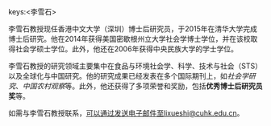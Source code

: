 keys:<李雪石>


李雪石教授现任香港中文大学（深圳）博士后研究员，于2015年在清华大学完成博士后研究。他在2014年获得美国密歇根州立大学社会学博士学位，并在该校取得社会学硕士学位。此外，他还在2006年获得中央民族大学的学士学位。

李雪石教授的研究领域主要集中在食品与环境社会学、科学、技术与社会（STS）以及全球化与中国研究。他的研究成果已经发表在多个国际期刊上，如*社会学研究*、*中国农村观察*等。此外，他还获得了多项荣誉和奖励，包括**优秀博士后研究员奖**等。

如需与李雪石教授联系，可以通过发送电子邮件至lixueshi@cuhk.edu.cn。